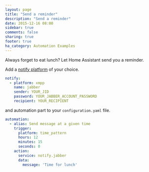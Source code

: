 ```yaml
---
layout: page
title: "Send a reminder"
description: "Send a reminder"
date: 2015-12-16 08:00
sidebar: true
comments: false
sharing: true
footer: true
ha_category: Automation Examples
---
```


Always forget to eat lunch? Let Home Assistant send you a reminder.

Add a [notify platform](/components/notify/) of your choice.

```yaml
notify:
  - platform: xmpp
    name: jabber
    sender: YOUR_JID
    password: YOUR_JABBER_ACCOUNT_PASSWORD
    recipient: YOUR_RECIPIENT
```

and automation part to your `configuration.yaml` file.

```yaml
automation:
  - alias: Send message at a given time
    trigger:
      platform: time_pattern
      hours: 12
      minutes: 15
      seconds: 0
    action:
      service: notify.jabber
      data:
        message: 'Time for lunch'
```


